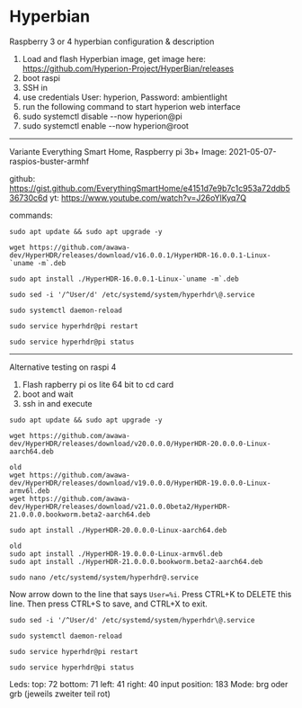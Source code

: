 # Hyperbian
Raspberry 3 or 4 hyperbian configuration &amp; description

1. Load and flash Hyperbian image, get image here: https://github.com/Hyperion-Project/HyperBian/releases
2. boot raspi
3. SSH in
4. use credentials User: hyperion, Password: ambientlight
5. run the following command to start hyperion web interface
6. sudo systemctl disable --now hyperion@pi
7. sudo systemctl enable --now hyperion@root
___________________________________________________________________
Variante Everything Smart Home, Raspberry pi 3b+
Image: 2021-05-07-raspios-buster-armhf

github: https://gist.github.com/EverythingSmartHome/e4151d7e9b7c1c953a72ddb536730c6d
yt: https://www.youtube.com/watch?v=J26oYlKyq7Q

commands: 
```
sudo apt update && sudo apt upgrade -y
```
```
wget https://github.com/awawa-dev/HyperHDR/releases/download/v16.0.0.1/HyperHDR-16.0.0.1-Linux-`uname -m`.deb
```
```
sudo apt install ./HyperHDR-16.0.0.1-Linux-`uname -m`.deb
```
```
sudo sed -i '/^User/d' /etc/systemd/system/hyperhdr\@.service
```
```
sudo systemctl daemon-reload
```
```
sudo service hyperhdr@pi restart
```
```
sudo service hyperhdr@pi status
```


___________________________________________________________________
Alternative testing on raspi 4

1. Flash rapberry pi os lite 64 bit to cd card
2. boot and wait
3. ssh in and execute
```
sudo apt update && sudo apt upgrade -y
```
```
wget https://github.com/awawa-dev/HyperHDR/releases/download/v20.0.0.0/HyperHDR-20.0.0.0-Linux-aarch64.deb
```

```
old
wget https://github.com/awawa-dev/HyperHDR/releases/download/v19.0.0.0/HyperHDR-19.0.0.0-Linux-armv6l.deb
wget https://github.com/awawa-dev/HyperHDR/releases/download/v21.0.0.0beta2/HyperHDR-21.0.0.0.bookworm.beta2-aarch64.deb
```



```
sudo apt install ./HyperHDR-20.0.0.0-Linux-aarch64.deb
```
```
old
sudo apt install ./HyperHDR-19.0.0.0-Linux-armv6l.deb
sudo apt install ./HyperHDR-21.0.0.0.bookworm.beta2-aarch64.deb
```
```
sudo nano /etc/systemd/system/hyperhdr@.service
```
Now arrow down to the line that says ```User=%i```. Press CTRL+K to DELETE this line. Then press CTRL+S to save, and CTRL+X to exit.



```
sudo sed -i '/^User/d' /etc/systemd/system/hyperhdr\@.service
```
```
sudo systemctl daemon-reload
```
```
sudo service hyperhdr@pi restart
```
```
sudo service hyperhdr@pi status
```

Leds:
top: 72
bottom: 71
left: 41
right: 40
input position: 183
Mode: brg oder grb (jeweils zweiter teil rot)



